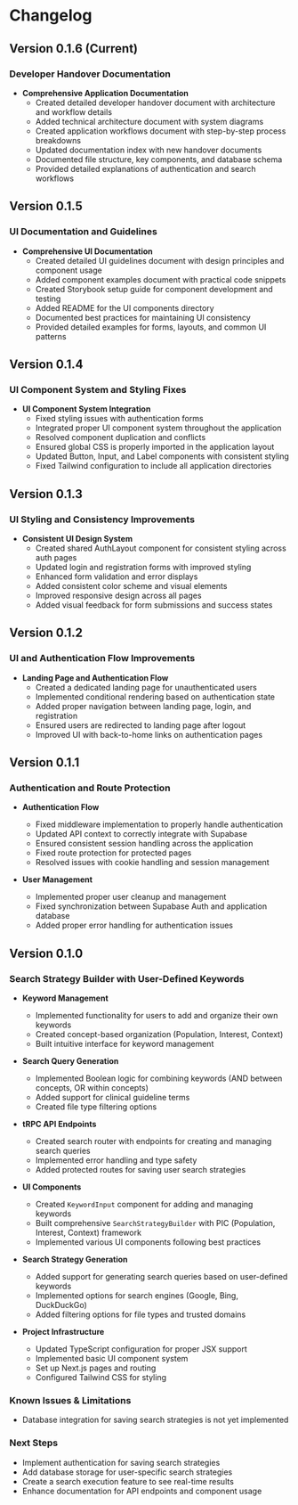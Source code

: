 # Changelog

## Version 0.1.6 (Current)

### Developer Handover Documentation

- **Comprehensive Application Documentation**
  - Created detailed developer handover document with architecture and workflow details
  - Added technical architecture document with system diagrams
  - Created application workflows document with step-by-step process breakdowns
  - Updated documentation index with new handover documents
  - Documented file structure, key components, and database schema
  - Provided detailed explanations of authentication and search workflows

## Version 0.1.5

### UI Documentation and Guidelines

- **Comprehensive UI Documentation**
  - Created detailed UI guidelines document with design principles and component usage
  - Added component examples document with practical code snippets
  - Created Storybook setup guide for component development and testing
  - Added README for the UI components directory
  - Documented best practices for maintaining UI consistency
  - Provided detailed examples for forms, layouts, and common UI patterns

## Version 0.1.4

### UI Component System and Styling Fixes

- **UI Component System Integration**
  - Fixed styling issues with authentication forms
  - Integrated proper UI component system throughout the application
  - Resolved component duplication and conflicts
  - Ensured global CSS is properly imported in the application layout
  - Updated Button, Input, and Label components with consistent styling
  - Fixed Tailwind configuration to include all application directories

## Version 0.1.3

### UI Styling and Consistency Improvements

- **Consistent UI Design System**
  - Created shared AuthLayout component for consistent styling across auth pages
  - Updated login and registration forms with improved styling
  - Enhanced form validation and error displays
  - Added consistent color scheme and visual elements
  - Improved responsive design across all pages
  - Added visual feedback for form submissions and success states

## Version 0.1.2

### UI and Authentication Flow Improvements

- **Landing Page and Authentication Flow**
  - Created a dedicated landing page for unauthenticated users
  - Implemented conditional rendering based on authentication state
  - Added proper navigation between landing page, login, and registration
  - Ensured users are redirected to landing page after logout
  - Improved UI with back-to-home links on authentication pages

## Version 0.1.1

### Authentication and Route Protection

- **Authentication Flow**
  - Fixed middleware implementation to properly handle authentication
  - Updated API context to correctly integrate with Supabase
  - Ensured consistent session handling across the application
  - Fixed route protection for protected pages
  - Resolved issues with cookie handling and session management

- **User Management**
  - Implemented proper user cleanup and management
  - Fixed synchronization between Supabase Auth and application database
  - Added proper error handling for authentication issues

## Version 0.1.0

### Search Strategy Builder with User-Defined Keywords

- **Keyword Management**
  - Implemented functionality for users to add and organize their own keywords
  - Created concept-based organization (Population, Interest, Context)
  - Built intuitive interface for keyword management

- **Search Query Generation**
  - Implemented Boolean logic for combining keywords (AND between concepts, OR within concepts)
  - Added support for clinical guideline terms
  - Created file type filtering options

- **tRPC API Endpoints**
  - Created search router with endpoints for creating and managing search queries
  - Implemented error handling and type safety
  - Added protected routes for saving user search strategies

- **UI Components**
  - Created `KeywordInput` component for adding and managing keywords
  - Built comprehensive `SearchStrategyBuilder` with PIC (Population, Interest, Context) framework
  - Implemented various UI components following best practices

- **Search Strategy Generation**
  - Added support for generating search queries based on user-defined keywords
  - Implemented options for search engines (Google, Bing, DuckDuckGo)
  - Added filtering options for file types and trusted domains

- **Project Infrastructure**
  - Updated TypeScript configuration for proper JSX support
  - Implemented basic UI component system
  - Set up Next.js pages and routing
  - Configured Tailwind CSS for styling

### Known Issues & Limitations
- Database integration for saving search strategies is not yet implemented

### Next Steps

- Implement authentication for saving search strategies
- Add database storage for user-specific search strategies
- Create a search execution feature to see real-time results
- Enhance documentation for API endpoints and component usage